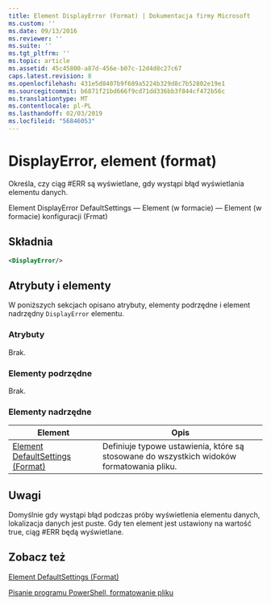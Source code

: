 ```yaml
---
title: Element DisplayError (Format) | Dokumentacja firmy Microsoft
ms.custom: ''
ms.date: 09/13/2016
ms.reviewer: ''
ms.suite: ''
ms.tgt_pltfrm: ''
ms.topic: article
ms.assetid: 45c45800-a87d-456e-b07c-12d4d8c27c67
caps.latest.revision: 8
ms.openlocfilehash: 431e5d8407b9f689a5224b329d8c7b52802e19e1
ms.sourcegitcommit: b6871f21bd666f9cd71dd336bb3f844cf472b56c
ms.translationtype: MT
ms.contentlocale: pl-PL
ms.lasthandoff: 02/03/2019
ms.locfileid: "56846053"
---
```

# <a name="displayerror-element-format"></a>DisplayError, element (format)

Określa, czy ciąg #ERR są wyświetlane, gdy wystąpi błąd wyświetlania elementu danych.

Element DisplayError DefaultSettings — Element (w formacie) — Element (w formacie) konfiguracji (Frmat)

## <a name="syntax"></a>Składnia

```xml
<DisplayError/>
```

## <a name="attributes-and-elements"></a>Atrybuty i elementy

W poniższych sekcjach opisano atrybuty, elementy podrzędne i element nadrzędny `DisplayError` elementu.

### <a name="attributes"></a>Atrybuty

Brak.

### <a name="child-elements"></a>Elementy podrzędne

Brak.

### <a name="parent-elements"></a>Elementy nadrzędne

|Element|Opis|
|-------------|-----------------|
|[Element DefaultSettings (Format)](./defaultsettings-element-format.md)|Definiuje typowe ustawienia, które są stosowane do wszystkich widoków formatowania pliku.|

## <a name="remarks"></a>Uwagi

Domyślnie gdy wystąpi błąd podczas próby wyświetlenia elementu danych, lokalizacja danych jest puste. Gdy ten element jest ustawiony na wartość true, ciąg #ERR będą wyświetlane.

## <a name="see-also"></a>Zobacz też

[Element DefaultSettings (Format)](./defaultsettings-element-format.md)

[Pisanie programu PowerShell, formatowanie pliku](./writing-a-powershell-formatting-file.md)
